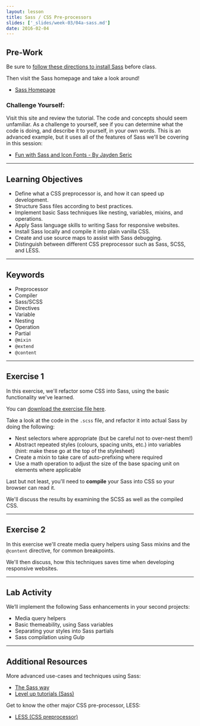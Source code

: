 ```yaml
---
layout: lesson
title: Sass / CSS Pre-processors
slides: ['_slides/week-03/04a-sass.md']
date: 2016-02-04
---
```


## Pre-Work

Be sure to [follow these directions to install Sass](http://sass-lang.com/install) before class.

Then visit the Sass homepage and take a look around!

- [Sass Homepage](http://sass-lang.com/guide)

### Challenge Yourself:

Visit this site and review the tutorial. The code and concepts should seem unfamiliar. As a challenge to yourself, see if you can determine what the code is doing, and describe it to yourself, in your own words. This is an advanced example, but it uses all of the features of Sass we'll be covering in this session:

- [Fun with Sass and Icon Fonts - By Jayden Seric](http://jaydenseric.com/blog/fun-with-sass-and-font-icons)

---

## Learning Objectives

- Define what a CSS preprocessor is, and how it can speed up development.
- Structure Sass files according to best practices.
- Implement basic Sass techniques like nesting, variables, mixins, and operations.
- Apply Sass language skills to writing Sass for responsive websites.
- Install Sass locally and compile it into plain vanilla CSS.
- Create and use source maps to assist with Sass debugging.
- Distinguish between different CSS preprocessor such as Sass, SCSS, and LESS.

---

## Keywords

- Preprocessor
- Compiler
- Sass/SCSS
- Directives
- Variable
- Nesting
- Operation
- Partial
- `@mixin`
- `@extend`
- `@content`

---

## Exercise 1

In this exercise, we'll refactor some CSS into Sass, using the basic functionality we've learned.

You can [download the exercise file here](/public/files/exercises/sass-e1.zip).

Take a look at the code in the `.scss` file, and refactor it into actual Sass by doing the following:

- Nest selectors where appropriate (but be careful not to over-nest them!)
- Abstract repeated styles (colours, spacing units, etc.) into variables (hint: make these go at the top of the stylesheet)
- Create a mixin to take care of auto-prefixing where required
- Use a math operation to adjust the size of the base spacing unit on elements where applicable

Last but not least, you'll need to **compile** your Sass into CSS so your browser can read it.

We'll discuss the results by examining the SCSS as well as the compiled CSS.

---

## Exercise 2

In this exercise we'll create media query helpers using Sass mixins and the `@content` directive, for common breakpoints.

We'll then discuss, how this techniques saves time when developing responsive websites.

---

## Lab Activity

We’ll implement the following Sass enhancements in your second projects:

- Media query helpers
- Basic themeability, using Sass variables
- Separating your styles into Sass partials
- Sass compilation using Gulp

---

## Additional Resources

More advanced use-cases and techniques using Sass:

- [The Sass way](http://thesassway.com/)
- [Level up tutorials (Sass)](http://leveluptuts.com/tutorials/sass-tutorials)

Get to know the other major CSS pre-processor, LESS:

- [LESS (CSS preprocessor)](http://lesscss.org/)
